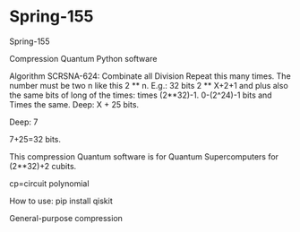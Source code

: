 # Spring-155
Spring-155

Compression Quantum Python software

Algorithm SCRSNA-624: Combinate all Division Repeat this many times. The number must be two n like this 2 ** n. E.g.: 32 bits 2 ** X+2+1 and plus also the same bits of long of the times: times (2**32)-1. 0-(2^24)-1 bits and Times the same. Deep: X + 25 bits. 

Deep: 7

7+25=32 bits.

This compression Quantum software is for Quantum Supercomputers for (2**32)+2 cubits.

cp=circuit polynomial

How to use:
pip install qiskit

General-purpose compression
